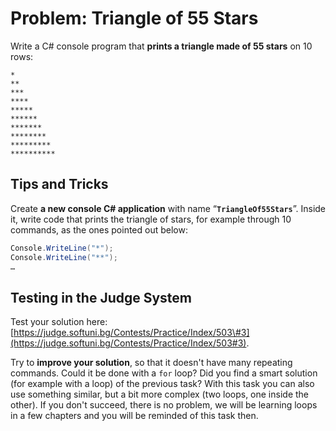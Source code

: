 # Problem: Triangle of 55 Stars

Write a C\# console program that **prints a triangle made of 55 stars** on 10 rows:

```
*
**
***
****
*****
******
*******
********
*********
**********
```

## Tips and Tricks

Create **a new console C\# application** with name “**`TriangleOf55Stars`**”. Inside it, write code that prints the triangle of stars, for example through 10 commands, as the ones pointed out below:

```csharp
Console.WriteLine("*");
Console.WriteLine("**");
…
```

## Testing in the Judge System

Test your solution here: [https://judge.softuni.bg/Contests/Practice/Index/503\#3](https://judge.softuni.bg/Contests/Practice/Index/503#3).

Try to **improve your solution**, so that it doesn't have many repeating commands. Could it be done with a `for` loop? Did you find a smart solution \(for example with a loop\) of the previous task? With this task you can also use something similar, but a bit more complex \(two loops, one inside the other\). If you don't succeed, there is no problem, we will be learning loops in a few chapters and you will be reminded of this task then.

